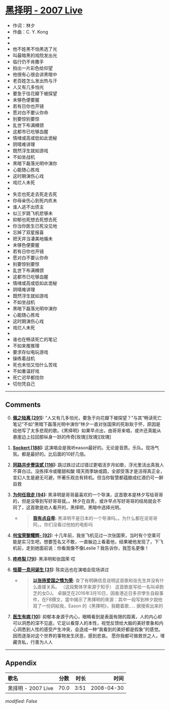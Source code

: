 # [黑择明 - 2007 Live](https://music.163.com/song?id=65204)

* 作词：林夕
* 作曲：C. Y. Kong
*
*
* 他不姓黑不怕黑选了光
* 叫最暗黑的戏院发出光
* 临行仍不肯撒手
* 拍出一片彩色给仰望
* 他很有心很会讲黑暗中
* 老百姓怎么发出热与汗
* 人又有几多怕光
* 要急于往花瓣下被探望
* 未够色便要腥
* 若有日你也开镜
* 愿对白不要认你命
* 别要惊别要惊
* 乱世下布满樽颈
* 这都市已吃够血腥
* 情绪或高或低如此诡秘
* 阴晴难讲理
* 既然浮生就如游戏
* 不如坐战机
* 黑暗下磊落光明中演你
* 心能随心拣戏
* 这时期演伤心戏
* 戏烂人未死
* 
* 失恋也死走去死走去死
* 你母亲伤心到死内疚未
* 谁人逃不出债主
* 似三岁跳飞机悲够未
* 抑郁也死想去死想去死
* 你当你医生已死没见地
* 忘掉了双星报喜
* 把天井当凄美地煽未
* 未够色便要腥
* 若有日你也开镜
* 愿对白不要认你命
* 别要惊别要惊
* 乱世下布满樽颈
* 这都市已吃够血腥
* 情绪或高或低如此诡秘
* 阴晴难讲理
* 既然浮生就如游戏
* 不如坐战机
* 黑暗下磊落光明中演你
* 心能随心拣戏
* 这时期演伤心戏
* 戏烂人未死
* 
* 谁也在畅读死亡的笔记
* 不如来推推理
* 要求存似电玩游戏
* 操练着战机
* 死也未怕又怕什么苦戏
* 不如重温好戏
* 死亡迟早都找你
* 切勿凭自己


---

## Comments
0. **[佩之陆离 \[291\]](https://music.163.com/#/user/home?id=49325978):** “人又有几多怕光，要急于向花瓣下被探望？”与其“畅读死亡笔记”不如“黑暗下磊落光明中演你”林夕一直对张国荣的死耿耿于怀，原因是给他写了太多悲观的歌。《黑择明》如果早点出，由哥哥来唱，或许还真能从悬崖边上拉回那纵身一跃的传奇[玫瑰][玫瑰][玫瑰]

1. **[Sockert \[188\]](https://music.163.com/#/user/home?id=18740555):** 这演唱会是我听eason最好的。无论是音质。乐队。现场气氛。都是最好的。比后面的10好几倍。

2. **[同路共步壹柒贰 \[116\]](https://music.163.com/#/user/home?id=118685091):** 跳过跌过试过错过更唱活岁月如歌，浮光里活出真我人不算白过。没拣择冷或暖甜和酸 晴天雨季缺或圆，全部受落才是活得真正全，变幻人生是避无可避，怀著乐观总有转机。但当你智慧都蕴酿成红酒仍可一醉自救 

3. **[为何任我走 \[94\]](https://music.163.com/#/user/home?id=406009353):** 黑泽明是哥哥最喜欢的一个导演，这首歌本是林夕写给哥哥的，但是没等到写好哥哥就。。林夕在自责，或许早点写好哥哥的结局就会不同了，这首歌是劝人看开的，黑择明，黑暗中选择光明。
	* > **[我有点自卑](https://music.163.com/#/user/home?id=282883857):** 黑泽明不是日本的一个导演吗。。为什么都在说哥哥阿。。你们没看过他拍的电影吗

4. **[何宝荣黎耀辉- \[92\]](https://music.163.com/#/user/home?id=373389742):** 十几年前，我坐飞机见过一次张国荣，当时有个空乘可能是实习生吧，想要签名又不敢，一直躲边上看着他，结果被他发现了，下飞机前，走到她面前说：你看我像不像Leslie？我告诉你，我签名更像！

5. **[咚咚梨 \[79\]](https://music.163.com/#/user/home?id=132761049):** 黑泽明和张国荣 哎 

6. **[怪婴一息间诞生 \[31\]](https://music.163.com/#/user/home?id=74246185):** 陈奕迅也在演唱会现场讲过
	* > **[以张扬爱国之情为荣](https://music.163.com/#/user/home?id=432785623):** 查了有明确信息说明这首歌和张先生并没有什么直接关系。 （这段繁体字来源于知乎）这首歌是写给一名叫卓韵芝的女DJ。卓韻芝在2016年3月10日，因香港近日多宗學生自殺事件，在FB撰文，當中揭示了黑擇明的來源：其中一段写到林夕說他寫了一份詞給我，Eason 的《黑擇明》，我聽着歌.....据搜索出来的

7. **[医生有病 \[10\]](https://music.163.com/#/user/home?id=73880435):** 抑郁本身源于内心，眼睛看到是表面有限的距离，人的内心却可以洞悉的深不见底，它足以看穿人的本性，视觉反馈给大脑的美好景象和内心洞悉到人性的感受产生冲突，会造成一种“我看到的美好都是假象”的感觉。因而逐渐对这个世界的事物发生厌恶，感到悲哀。 愿你我都可做救世之人，埋藏贪私，行善为人人



---

## Appendix

|歌名|分数|时长|时间|
|:---|:---:|---:|---:|
|黑择明 - 2007 Live|70.0|3:51|2008-04-30

*modified: False*